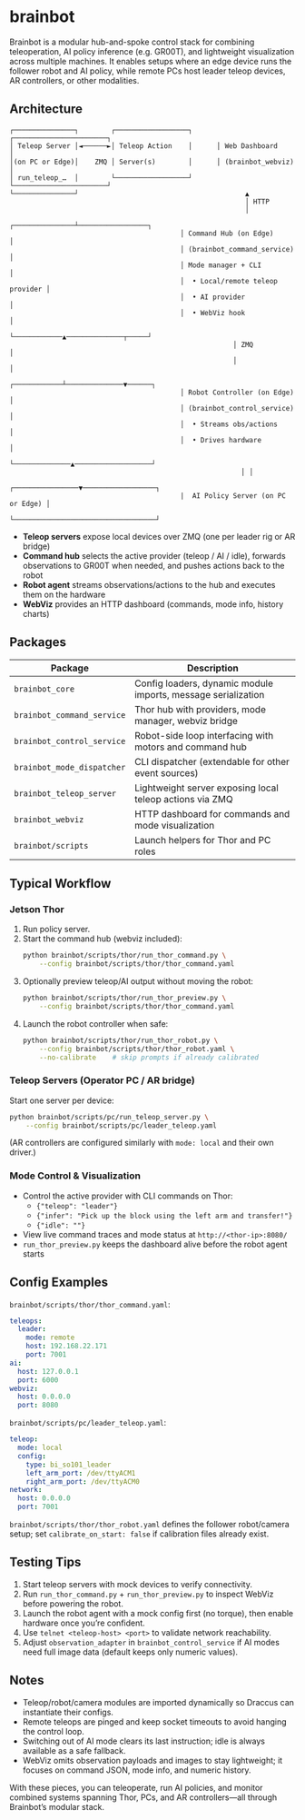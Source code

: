 # brainbot

Brainbot is a modular hub-and-spoke control stack for combining teleoperation, AI policy inference (e.g. GR00T), and lightweight visualization across multiple machines. It enables setups where an edge device runs the follower robot and AI policy, while remote PCs host leader teleop devices, AR controllers, or other modalities.

## Architecture

```
┌───────────────┐        ┌──────────────────┐      ┌───────────────────────┐
│ Teleop Server │◄──────►│ Teleop Action    │      │ Web Dashboard         │
│(on PC or Edge)│    ZMQ │ Server(s)        │      │ (brainbot_webviz)     │
│ run_teleop_…  │        └──────────────────┘      └───────────────────────┘
└───────────────┘                                         ▲
                                                          │ HTTP
                                                          │
                                          ┌───────────────┴─────────────────┐
                                          │ Command Hub (on Edge)           │
                                          │ (brainbot_command_service)      │
                                          │ Mode manager + CLI              │
                                          │  • Local/remote teleop provider │
                                          │  • AI provider                  │
                                          │  • WebViz hook                  │
                                          └────────────▲──────────────┬─────┘
                                                       │ ZMQ          │
                                                       │              │
                                          ┌────────────┴──────────────▼──────┐
                                          │ Robot Controller (on Edge)       │
                                          │ (brainbot_control_service)       │
                                          │  • Streams obs/actions           │
                                          │  • Drives hardware               │
                                          └──────────────▲───────────────────┘
                                                         │ │
                                          ┌────────────────▼──────────────────┐
                                          |  AI Policy Server (on PC or Edge) │
                                          └───────────────────────────────────┘
```

- **Teleop servers** expose local devices over ZMQ (one per leader rig or AR bridge)
- **Command hub** selects the active provider (teleop / AI / idle), forwards observations to GR00T when needed, and pushes actions back to the robot
- **Robot agent** streams observations/actions to the hub and executes them on the hardware
- **WebViz** provides an HTTP dashboard (commands, mode info, history charts)

## Packages

| Package | Description |
|---------|-------------|
| `brainbot_core` | Config loaders, dynamic module imports, message serialization |
| `brainbot_command_service` | Thor hub with providers, mode manager, webviz bridge |
| `brainbot_control_service` | Robot-side loop interfacing with motors and command hub |
| `brainbot_mode_dispatcher` | CLI dispatcher (extendable for other event sources) |
| `brainbot_teleop_server` | Lightweight server exposing local teleop actions via ZMQ |
| `brainbot_webviz` | HTTP dashboard for commands and mode visualization |
| `brainbot/scripts` | Launch helpers for Thor and PC roles |

## Typical Workflow

### Jetson Thor
1. Run policy server.
2. Start the command hub (webviz included):
   ```bash
   python brainbot/scripts/thor/run_thor_command.py \
       --config brainbot/scripts/thor/thor_command.yaml
   ```
3. Optionally preview teleop/AI output without moving the robot:
   ```bash
   python brainbot/scripts/thor/run_thor_preview.py \
       --config brainbot/scripts/thor/thor_command.yaml
   ```
4. Launch the robot controller when safe:
   ```bash
   python brainbot/scripts/thor/run_thor_robot.py \
       --config brainbot/scripts/thor/thor_robot.yaml \
       --no-calibrate    # skip prompts if already calibrated
   ```

### Teleop Servers (Operator PC / AR bridge)
Start one server per device:
```bash
python brainbot/scripts/pc/run_teleop_server.py \
    --config brainbot/scripts/pc/leader_teleop.yaml
```
(AR controllers are configured similarly with `mode: local` and their own driver.)

### Mode Control & Visualization
- Control the active provider with CLI commands on Thor:
  - `{"teleop": "leader"}`
  - `{"infer": "Pick up the block using the left arm and transfer!"}`
  - `{"idle": ""}`
- View live command traces and mode status at `http://<thor-ip>:8080/`
- `run_thor_preview.py` keeps the dashboard alive before the robot agent starts

## Config Examples

`brainbot/scripts/thor/thor_command.yaml`:
```yaml
teleops:
  leader:
    mode: remote
    host: 192.168.22.171
    port: 7001
ai:
  host: 127.0.0.1
  port: 6000
webviz:
  host: 0.0.0.0
  port: 8080
```

`brainbot/scripts/pc/leader_teleop.yaml`:
```yaml
teleop:
  mode: local
  config:
    type: bi_so101_leader
    left_arm_port: /dev/ttyACM1
    right_arm_port: /dev/ttyACM0
network:
  host: 0.0.0.0
  port: 7001
```

`brainbot/scripts/thor/thor_robot.yaml` defines the follower robot/camera setup; set `calibrate_on_start: false` if calibration files already exist.

## Testing Tips
1. Start teleop servers with mock devices to verify connectivity.
2. Run `run_thor_command.py` + `run_thor_preview.py` to inspect WebViz before powering the robot.
3. Launch the robot agent with a mock config first (no torque), then enable hardware once you’re confident.
4. Use `telnet <teleop-host> <port>` to validate network reachability.
5. Adjust `observation_adapter` in `brainbot_control_service` if AI modes need full image data (default keeps only numeric values).

## Notes
- Teleop/robot/camera modules are imported dynamically so Draccus can instantiate their configs.
- Remote teleops are pinged and keep socket timeouts to avoid hanging the control loop.
- Switching out of AI mode clears its last instruction; idle is always available as a safe fallback.
- WebViz omits observation payloads and images to stay lightweight; it focuses on command JSON, mode info, and numeric history.

With these pieces, you can teleoperate, run AI policies, and monitor combined systems spanning Thor, PCs, and AR controllers—all through Brainbot’s modular stack.
